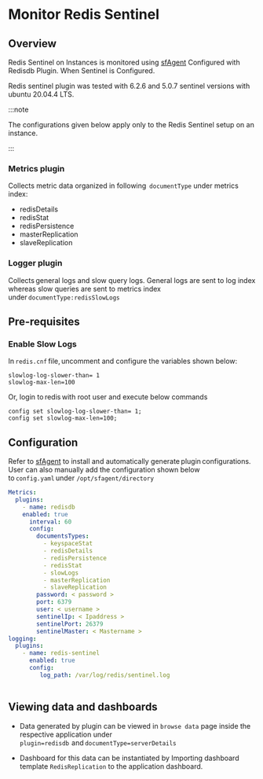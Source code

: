 # Monitor Redis Sentinel

## Overview

Redis Sentinel on Instances is monitored using [sfAgent](/docs/selfhosted-turbo/Quick_Start/getting_started#sfagent) Configured with Redisdb Plugin. When Sentinel is Configured.

Redis sentinel plugin was tested with 6.2.6 and 5.0.7 sentinel versions with ubuntu 20.04.4 LTS.

:::note

The configurations given below apply only to the Redis Sentinel setup on an instance.

:::


### Metrics plugin

 Collects metric data organized in following  `documentType` under metrics index:  

- redisDetails   
- redisStat  
- redisPersistence 
- masterReplication 
- slaveReplication 

### Logger plugin

Collects general logs and slow query logs. General logs are sent to log index whereas slow queries are sent to metrics index under `documentType:redisSlowLogs` 

## Pre-requisites  

### Enable Slow Logs   

In `redis.cnf` file, uncomment and configure the variables shown below: 

```shell
slowlog-log-slower-than= 1   
slowlog-max-len=100  
```

Or, login to redis with root user and execute below commands    

```
config set slowlog-log-slower-than= 1;   
config set slowlog-max-len=100; 
```

## Configuration 

Refer to  [sfAgent](/docs/Quick_Start/getting_started#sfagent) to install and automatically generate plugin configurations. User can also manually add the configuration shown below to `config.yaml` under `/opt/sfagent/directory`  


```yaml 
Metrics:
  plugins:
    - name: redisdb 
    enabled: true   
      interval: 60   
      config:   
        documentsTypes:   
          - keyspaceStat   
          - redisDetails   
          - redisPersistence 
          - redisStat 
          - slowLogs 
          - masterReplication 
          - slaveReplication 
        password: < password >
        port: 6379   
        user: < username >
        sentinelIp: < Ipaddress >
        sentinelPort: 26379 
        sentinelMaster: < Mastername > 
logging:   
  plugins:   
    - name: redis-sentinel   
      enabled: true   
      config:   
         log_path: /var/log/redis/sentinel.log
  
```

## Viewing data and dashboards       

-  Data generated by plugin can be viewed in `browse data` page inside the respective application under `plugin=redisdb`  and `documentType=serverDetails`  


- Dashboard for this data can be instantiated by Importing dashboard template `RedisReplication` to the application dashboard.
